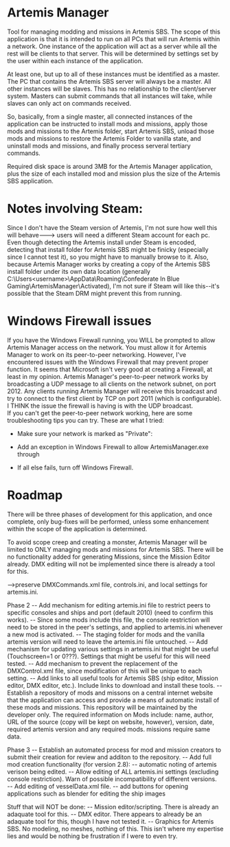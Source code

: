 # Artemis Manager
Tool for managing modding and missions in Artemis SBS.  The scope of this application is that it is intended to run on all PCs that will run Artemis within a network.  One instance of the
application will act as a server while all the rest will be clients to that server.  This will be determined by settings set by the user within each instance of the application.

At least one, but up to all of these instances must be identified as a master.  The PC that contains the Artemis SBS server will always be a master.  All other instances will be slaves.  This has
no relationship to the client/server system.  Masters can submit commands that all instances will take, while slaves can only act on commands received.

So, basically, from a single master, all connected instances of the application can be instructed to install mods and missions, apply those mods and missions to the Artemis folder, start Artemis SBS,
unload those mods and missions to restore the Artemis Folder to vanilla state, and uninstall mods and missions, and finally process serveral tertiary commands.

Required disk space is around 3MB for the Artemis Manager application, plus the size of each installed mod and mission plus the size of the Artemis SBS application.

# Notes involving Steam:
Since I don't have the Steam version of Artemis, I'm not sure how well this will behave---> users will need a different Steam account for each pc.  Even though detecting
the Artemis install under Steam is encoded, detecting that install folder for Artemis SBS might be finicky (especially since I cannot test it), so you might have to manually browse to it.
Also, because Artemis Manager works by creating a copy of the Artemis SBS install folder under its own data location (generally
C:\Users\<username>\AppData\Roaming\Confederate In Blue Gaming\ArtemisManager\Activated), I'm not sure if Steam will like this--it's possible that the Steam DRM might prevent this
from running.

# Windows Firewall issues
If you have the Windows Firewall running, you WILL be prompted to allow Artemis Manager access on the network.  You must allow it for Artemis Manager to work on its peer-to-peer networking.
However, I've encountered issues with the Windows Firewall that may prevent proper function.  It seems that Microsoft isn't very good at creating a Firewall, at least in my opinion.
Artemis Manager's peer-to-peer network works by broadcasting a UDP message to all clients on the network subnet, on port 2012.  Any clients running Artemis Manager will receive this broadcast
and try to connect to the first client by TCP on port 2011 (which is configurable).  I THINK the issue the firewall is having is with the UDP broadcast.  
If you can't get the peer-to-peer network working, here are some troubleshooting tips you can try.  These are what I tried:

- Make sure your network is marked as "Private":

- Add an exception in Windows Firewall to allow ArtemisManager.exe through
- If all else fails, turn off Windows Firewall.

# Roadmap
There will be three phases of development for this application, and once complete, only bug-fixes will be performed, unless some enhancement within the scope of the application is determined.

To avoid scope creep and creating a monster, Artemis Manager will be limited to ONLY managing mods and missions for Artemis SBS. There will be no functionality added for generating Missions,
since the Mission Editor already.  DMX editing will not be implemented since there is already a tool for this.



-->preserve DMXCommands.xml file, controls.ini, and local settings for artemis.ini.

Phase 2
-- Add mechanism for editing artemis.ini file to restrict peers to specific consoles and ships and port (default 2010) (need to confirm this works).
	-- Since some mods include this file, the console restriction will need to be stored in the peer's settings, and applied to artemis.ini whenever a new mod is activated.
	-- The staging folder for mods and the vanilla artemis version will need to leave the artemis.ini file untouched.
-- Add mechanism for updating various settings in artemis.ini that might be useful (Touchscreen=1 or 0???).  Settings that might be useful for this will need tested.
-- Add mechanism to prevent the replacement of the DMXControl.xml file, since modification of this will be unique to each setting.
-- Add links to all useful tools for Artemis SBS (ship editor, Mission editor, DMX editor, etc.).  Include links to download and install these tools.
-- Establish a repository of mods and missons on a central internet website that the application can access and provide a means of automatic install of these mods and missions.  This
	repository will be maintained by the developer only.  The required information on Mods include: name, author, URL of the source (copy will be kept on website, however), version, date,
	required artemis version and any required mods.  missions require same data.

Phase 3
-- Establish an automated process for mod and mission creators to submit their creation for review and additon to the repository.
-- Add full mod creation functionality (for version 2.8):
	-- automatic noting of artemis verison being edited.
	-- Allow editing of ALL artemis.ini settings (excluding console restriction).  Warn of possible incompatibility of different versions.  
	-- Add editing of vesselData.xml file.
	-- add buttons for opening applications such as blender for editing the ship images


Stuff that will NOT be done:
-- Mission editor/scripting.  There is already an adaquate tool for this.
-- DMX editor.  There appears to already be an adaquate tool for this, though I have not tested it.
-- Graphics for Artemis SBS.  No modeling, no meshes, nothing of this.  This isn't where my expertise lies and would be nothing be frustration if I were to even try.